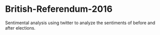 # British-Referendum-2016
Sentimental analysis using twitter to analyze the sentiments of before and after elections.
